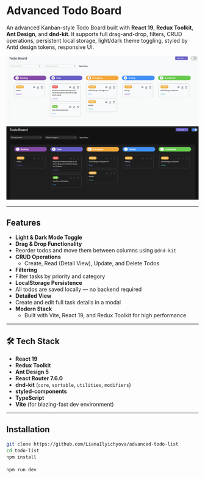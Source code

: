 # Advanced Todo Board

An advanced Kanban-style Todo Board built with **React 19**, **Redux Toolkit**, **Ant Design**, and **dnd-kit**. It supports full drag-and-drop, filters, CRUD operations, persistent local storage, light/dark theme toggling, styled by Antd design tokens, responsive UI.

![Light Mode Screenshot](./screenshots/light-mode.png)
![Dark Mode Screenshot](./screenshots/dark-mode.png)

---

## Features

- **Light & Dark Mode Toggle**
- **Drag & Drop Functionality**
- Reorder todos and move them between columns using `@dnd-kit`
- **CRUD Operations**
  - Create, Read (Detail View), Update, and Delete Todos
- **Filtering**
- Filter tasks by priority and category
- **LocalStorage Persistence**
- All todos are saved locally — no backend required
- **Detailed View**
- Create and edit full task details in a modal
- **Modern Stack**
  - Built with Vite, React 19, and Redux Toolkit for high performance

---

## 🛠️ Tech Stack

- **React 19**
- **Redux Toolkit**
- **Ant Design 5**
- **React Router 7.6.0**
- **dnd-kit** (`core`, `sortable`, `utilities`, `modifiers`)
- **styled-components**
- **TypeScript**
- **Vite** (for blazing-fast dev environment)

---

## Installation

```bash
git clone https://github.com/LianaIlyichyova/advanced-todo-list
cd todo-list
npm install

npm run dev
```
